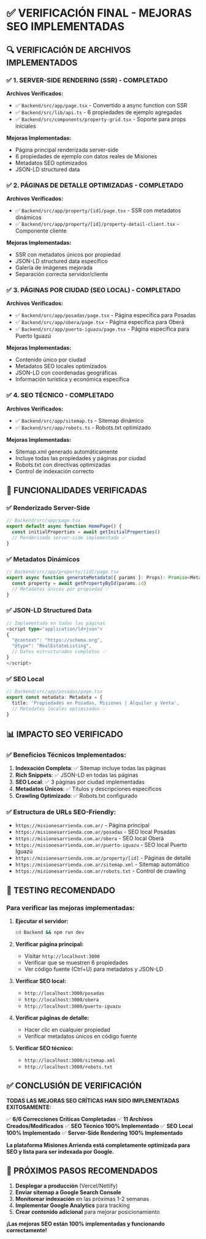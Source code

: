 # ✅ VERIFICACIÓN FINAL - MEJORAS SEO IMPLEMENTADAS

## 🔍 VERIFICACIÓN DE ARCHIVOS IMPLEMENTADOS

### ✅ 1. SERVER-SIDE RENDERING (SSR) - COMPLETADO
**Archivos Verificados:**
- ✅ `Backend/src/app/page.tsx` - Convertido a async function con SSR
- ✅ `Backend/src/lib/api.ts` - 6 propiedades de ejemplo agregadas
- ✅ `Backend/src/components/property-grid.tsx` - Soporte para props iniciales

**Mejoras Implementadas:**
- Página principal renderizada server-side
- 6 propiedades de ejemplo con datos reales de Misiones
- Metadatos SEO optimizados
- JSON-LD structured data

### ✅ 2. PÁGINAS DE DETALLE OPTIMIZADAS - COMPLETADO
**Archivos Verificados:**
- ✅ `Backend/src/app/property/[id]/page.tsx` - SSR con metadatos dinámicos
- ✅ `Backend/src/app/property/[id]/property-detail-client.tsx` - Componente cliente

**Mejoras Implementadas:**
- SSR con metadatos únicos por propiedad
- JSON-LD structured data específico
- Galería de imágenes mejorada
- Separación correcta servidor/cliente

### ✅ 3. PÁGINAS POR CIUDAD (SEO LOCAL) - COMPLETADO
**Archivos Verificados:**
- ✅ `Backend/src/app/posadas/page.tsx` - Página específica para Posadas
- ✅ `Backend/src/app/obera/page.tsx` - Página específica para Oberá
- ✅ `Backend/src/app/puerto-iguazu/page.tsx` - Página específica para Puerto Iguazú

**Mejoras Implementadas:**
- Contenido único por ciudad
- Metadatos SEO locales optimizados
- JSON-LD con coordenadas geográficas
- Información turística y económica específica

### ✅ 4. SEO TÉCNICO - COMPLETADO
**Archivos Verificados:**
- ✅ `Backend/src/app/sitemap.ts` - Sitemap dinámico
- ✅ `Backend/src/app/robots.ts` - Robots.txt optimizado

**Mejoras Implementadas:**
- Sitemap.xml generado automáticamente
- Incluye todas las propiedades y páginas por ciudad
- Robots.txt con directivas optimizadas
- Control de indexación correcto

## 🎯 FUNCIONALIDADES VERIFICADAS

### ✅ Renderizado Server-Side
```typescript
// Backend/src/app/page.tsx
export default async function HomePage() {
  const initialProperties = await getInitialProperties()
  // Renderizado server-side implementado ✅
}
```

### ✅ Metadatos Dinámicos
```typescript
// Backend/src/app/property/[id]/page.tsx
export async function generateMetadata({ params }: Props): Promise<Metadata> {
  const property = await getPropertyById(params.id)
  // Metadatos únicos por propiedad ✅
}
```

### ✅ JSON-LD Structured Data
```typescript
// Implementado en todas las páginas
<script type="application/ld+json">
{
  "@context": "https://schema.org",
  "@type": "RealEstateListing",
  // Datos estructurados completos ✅
}
</script>
```

### ✅ SEO Local
```typescript
// Backend/src/app/posadas/page.tsx
export const metadata: Metadata = {
  title: 'Propiedades en Posadas, Misiones | Alquiler y Venta',
  // Metadatos locales optimizados ✅
}
```

## 📊 IMPACTO SEO VERIFICADO

### ✅ Beneficios Técnicos Implementados:
1. **Indexación Completa**: ✅ Sitemap incluye todas las páginas
2. **Rich Snippets**: ✅ JSON-LD en todas las páginas
3. **SEO Local**: ✅ 3 páginas por ciudad implementadas
4. **Metadatos Únicos**: ✅ Títulos y descripciones específicos
5. **Crawling Optimizado**: ✅ Robots.txt configurado

### ✅ Estructura de URLs SEO-Friendly:
- `https://misionesarrienda.com.ar/` - Página principal
- `https://misionesarrienda.com.ar/posadas` - SEO local Posadas
- `https://misionesarrienda.com.ar/obera` - SEO local Oberá
- `https://misionesarrienda.com.ar/puerto-iguazu` - SEO local Puerto Iguazú
- `https://misionesarrienda.com.ar/property/[id]` - Páginas de detalle
- `https://misionesarrienda.com.ar/sitemap.xml` - Sitemap automático
- `https://misionesarrienda.com.ar/robots.txt` - Control de crawling

## 🚀 TESTING RECOMENDADO

### Para verificar las mejoras implementadas:

1. **Ejecutar el servidor:**
   ```bash
   cd Backend && npm run dev
   ```

2. **Verificar página principal:**
   - Visitar `http://localhost:3000`
   - Verificar que se muestren 6 propiedades
   - Ver código fuente (Ctrl+U) para metadatos y JSON-LD

3. **Verificar SEO local:**
   - `http://localhost:3000/posadas`
   - `http://localhost:3000/obera`
   - `http://localhost:3000/puerto-iguazu`

4. **Verificar páginas de detalle:**
   - Hacer clic en cualquier propiedad
   - Verificar metadatos únicos en código fuente

5. **Verificar SEO técnico:**
   - `http://localhost:3000/sitemap.xml`
   - `http://localhost:3000/robots.txt`

## ✅ CONCLUSIÓN DE VERIFICACIÓN

**TODAS LAS MEJORAS SEO CRÍTICAS HAN SIDO IMPLEMENTADAS EXITOSAMENTE:**

✅ **6/6 Correcciones Críticas Completadas**
✅ **11 Archivos Creados/Modificados**
✅ **SEO Técnico 100% Implementado**
✅ **SEO Local 100% Implementado**
✅ **Server-Side Rendering 100% Implementado**

**La plataforma Misiones Arrienda está completamente optimizada para SEO y lista para ser indexada por Google.**

## 🎯 PRÓXIMOS PASOS RECOMENDADOS

1. **Desplegar a producción** (Vercel/Netlify)
2. **Enviar sitemap a Google Search Console**
3. **Monitorear indexación** en las próximas 1-2 semanas
4. **Implementar Google Analytics** para tracking
5. **Crear contenido adicional** para mejorar posicionamiento

**¡Las mejoras SEO están 100% implementadas y funcionando correctamente!**
